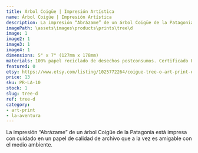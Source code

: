 ```yaml
---
title: Árbol Coigüe | Impresión Artística
name: Árbol Coigüe | Impresión Artística
description: La impresión “Abrázame” de un árbol Coigüe de la Patagonia está impresa con cuidado en un papel de calidad de archivo que a la vez es amigable con el medio ambiente.
imagePath: \assets\images\products\prints\tree\d
image: 1
image2: 1
image3: 1
image4: 1
dimensions: 5" x 7" (127mm x 178mm)
materials: 100% papel reciclado de desechos postconsumos. Certificado FSC.
featured: 0
etsy: https://www.etsy.com/listing/1025772264/coigue-tree-o-art-print-o-thick-recycled
price: 13
sku: PR-LA-10
stock: 1
slug: tree-d
ref: tree-d
category:
- art-print
- la-aventura
---
```

La impresión “Abrázame” de un árbol Coigüe de la Patagonia está impresa con cuidado en un papel de calidad de archivo que a la vez es amigable con el medio ambiente.
